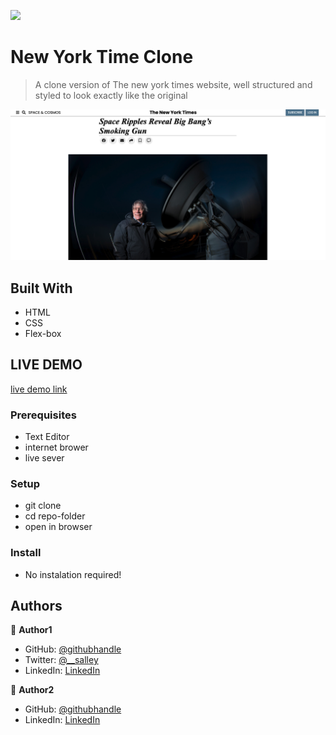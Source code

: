 ![](https://img.shields.io/badge/Microverse-blueviolet)

# New York Time Clone

>A clone version of The new york times website, well structured and styled to look exactly like the original

![screenshot](./ny-time-screenshot.png)

## Built With

- HTML
- CSS
- Flex-box

## LIVE DEMO

[live demo link](https://bishoy-samwel.github.io/The-New-York-Times-Clone/)

### Prerequisites

- Text Editor
- internet brower
- live sever

### Setup

- git clone <link-of-the-repo>
- cd repo-folder
- open in browser
 
### Install

- No instalation required!

## Authors

👤 **Author1**

- GitHub: [@githubhandle](https://github.com/juxsalley)
- Twitter: [@__salley](https://twitter.com/__salley)
- LinkedIn: [LinkedIn](https://www.linkedin.com/in/dev-salley/)

👤 **Author2**

- GitHub: [@githubhandle](https://github.com/Bishoy-Samwel)
- LinkedIn: [LinkedIn](https://www.linkedin.com/in/bishoy-samwuel-ss/)
